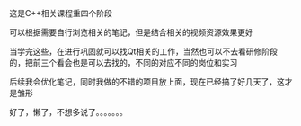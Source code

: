 这是C++相关课程重四个阶段

可以根据需要自行浏览相关的笔记，但是结合相关的视频资源效果更好

当学完这些，在进行巩固就可以找Qt相关的工作，当然也可以不去看研修阶段的，把前三个看会也是可以去找的，不同的对应不同的岗位和实习

后续我会优化笔记，同时我做的不错的项目放上面，现在已经搞了好几天了，这才是雏形

好了，懒了，不想多说了。。。。。。。